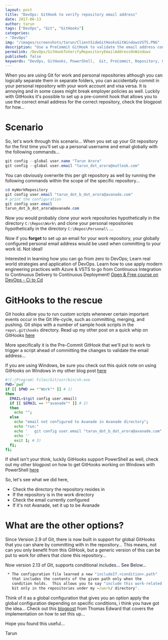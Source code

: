 ```yaml
---
layout: post
title: "DevOps: GitHook to verify repository email address"
date: 2017-06-13
author: tarun
tags: ["DevOps", "Git", "GitHooks"]
categories:
- "DevOps"
img: "/images/screenshots/tarun/ClientSideGitHooksGitWindowsVSTS.PNG"
description: "Use a PreCommit GitHook to validate the email address configured in the configuration to avoid accidentally committing changes in work repository with personal email and visa versa"
permalink: /DevOps/GitHookToVerifyRepositoryEmailAddressOnWindows
published: false
keywords: "DevOps, GitHooks, PowerShell,  Git, PreCommit, Repository, GlobalConfiguration, GitHooks Windows, Global GitHooks, Git Conditional Includes, GitHooks Tarun"
---
```

When you are using Git for work and personal repositories although you can logically separate them in separate folders, you can accidentally commit in your personal repository with your work account and visa versa. It is annoying and in some cases might break employer policies as well. Luckily with GitHooks it's possible to set up a pre-commit hook that allows you to use the correct email address for the correct repository, check the blogpost for how... 
<!--more -->

# Scenario 
So, let's work through this scenario... When you set up your Git repository for the first time you'll set up a personal username and email globally with the following commands...

``` powershell
git config --global user.name "Tarun Arora"
git config --global user.email "tarun_dot_arora@outlook.com"
```

You can obviously overwrite this per git repository as well by running the following commands within the scope of the specific repository...

``` powershell
cd myWorkRepository
git config user.email "tarun_dot_b_dot_arora@avanade.com"
# print the configuration
git config user.email
tarun_dot_b_dot_arora@avanade.com
``` 

Now you would probably clone your work repositories hypothetically in the directory `C:\Repos\Work\` and clone your personal repositories hypothetically in the directory `C:\Repos\Personal\` ...

Now if you __forget__ to set up an email for your work repository, your globally configured personal email address would be used when committing to your work id. Not ideal! 


Interested in learning how you can go from zero to DevOps; Learn real world strategies and application of DevOps. Learn how to use apply modern engineering practices with Azure & VSTS to go from Continuous Integration to Continuous Delivery to Continuous Deployment! 
[Open & Free course on DevOps - Ci to Cd](http://www.visualstudiogeeks.com/DevOps/DevOpsTrainingCiCdWithGitVstsAzure)


# GitHooks to the rescue 
Git hooks allow you to run custom scripts whenever certain important events occur in the Git life-cycle, such as committing, merging, and pushing. Git ships with a number of sample hook scripts in the `repo\.git\hooks` directory. Read up my other post on a quick whip on GitHooks [here](http://www.visualstudiogeeks.com/DevOps/UsingGitHooksWithVstsGitOnWindows#so-where-do-i-start)
 
More specifically it is the Pre-Commit GitHook that we'll put to work to trigger a script ahead of committing the changes to validate the email address...

If you are using Windows, be sure you check out this quick note on using GitHooks on Windows in my other blog post [here](http://www.visualstudiogeeks.com/DevOps/UsingGitHooksWithVstsGitOnWindows#githooks-oh-windows)

``` sh
#!C:/Program\ Files/Git/usr/bin/sh.exe
PWD=`pwd`
if [[ $PWD == *"Work"* ]] # 1)
then
  EMAIL=$(git config user.email)
  if [[ $EMAIL == *"avanade"* ]] # 2)
  then
    echo "";
  else
    echo "email not configured to Avanade in Avanade directory";
    echo "run:"
    echo '   git config user.email "tarun_dot_b_dot_arora@avanade.com"'
    echo ''
    exit 1; # 3)
  fi;
fi;

```

If shell isn't your think, luckily GitHooks support PowerShell as well, check out my other blogpost on how to get GitHooks working on Windows with PowerShell [here](http://www.visualstudiogeeks.com/DevOps/UsingPowerShellForGitHooksWithVstsGitOnWindows#invoke-powershell-script-in-githook) 

So, let's see what we did here, 
+ Check the directory the repository resides in
+ If the repository is in the work directory 
+ Check the email currently configured
+ If it's not Avanade, set it up to be Avanade  

# What are the other options? 

Since Version 2.9 of Git, there is now built in support for global GitHooks that you can share by committing with in the repository... This means, not can you only benefit from this GitHook, but a generic version of this can be put to work for others that clone this repository...

Now version 2.13 of GIt, supports conditional includes... See Below...

``` cmd
 * The configuration file learned a new "includeIf.<condition>.path"
   that includes the contents of the given path only when the
   condition holds.  This allows you to say "include this work-related
   bit only in the repositories under my ~/work/ directory".
```

Think of it as a global configuration that gives you an option apply the global configuration depending on specific conditions, i think you have got the idea... Check out this [blogpost](https://www.edwardthomson.com/blog/git_conditional_includes.html) from Thomas Edward that covers the implementation on how to set this up...

Hope you found this useful...

Tarun 